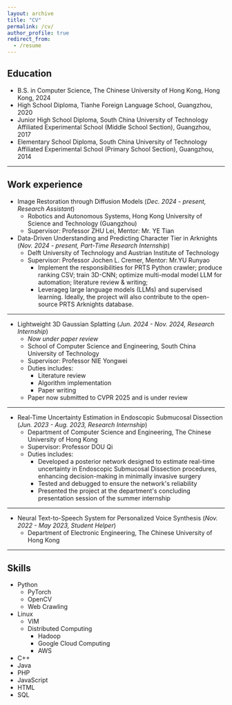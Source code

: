 ```yaml
---
layout: archive
title: "CV"
permalink: /cv/
author_profile: true
redirect_from:
  - /resume
---
```


<!-- {% include base_path %} -->

## Education
- B.S. in Computer Science, The Chinese University of Hong Kong, Hong Kong, 2024
- High School Diploma, Tianhe Foreign Language School, Guangzhou, 2020
- Junior High School Diploma, South China University of Technology Affiliated Experimental School (Middle School Section), Guangzhou, 2017
- Elementary School Diploma, South China University of Technology Affiliated Experimental School (Primary School Section), Guangzhou, 2014
---
## Work experience
- Image Restoration through Diffusion Models (*Dec. 2024 - present, Research Assistant*)
  - Robotics and Autonomous Systems, Hong Kong University of Science and Technology (Guangzhou)
  - Supervisor: Professor ZHU Lei, Mentor: Mr. YE Tian
- Data-Driven Understanding and Predicting Character Tier in Arknights (*Nov. 2024 - present, Part-Time Research Internship*)
  - Delft University of Technology and Austrian Institute of Technology
  - Supervisor: Professor Jochen L. Cremer, Mentor: Mr.YU Runyao
    - Implement the responsibilities for PRTS Python crawler; produce ranking CSV; train 3D-CNN; optimize multi-modal model LLM for automation; literature review & writing;
    - Leverageg large language models (LLMs) and supervised learning. Ideally, the project will also contribute to the open-source PRTS Arknights database.
---
- Lightweight 3D Gaussian Splatting (*Jun. 2024 - Nov. 2024, Research Internship*)
  - *Now under paper review*
  - School of Computer Science and Engineering, South China University of Technology
  - Supervisor: Professor NIE Yongwei
  - Duties includes: 
    - Literature review
    - Algorithm implementation
    - Paper writing
  - Paper now submitted to CVPR 2025 and is under review
---
- Real-Time Uncertainty Estimation in Endoscopic Submucosal Dissection (*Jun. 2023 - Aug. 2023, Research Internship*)
  - Department of Computer Science and Engineering, The Chinese University of Hong Kong
  - Supervisor: Professor DOU Qi
  - Duties includes:
    - Developed a posterior network designed to estimate real-time uncertainty in Endoscopic Submucosal Dissection procedures, enhancing decision-making in minimally invasive surgery
    - Tested and debugged to ensure the network's reliability
    - Presented the project at the department's concluding presentation session of the summer internship
---
- Neural Text-to-Speech System for Personalized Voice Synthesis (*Nov. 2022 - May 2023, Student Helper*)
  - Department of Electronic Engineering, The Chinese University of Hong Kong  
---
## Skills
- Python
  - PyTorch
  - OpenCV
  - Web Crawling
- Linux 
  - VIM
  - Distributed Computing
    - Hadoop
    - Google Cloud Computing
    - AWS
- C++
- Java
- PHP
- JavaScript
- HTML
- SQL